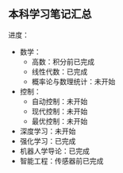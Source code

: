 ## 本科学习笔记汇总
进度：
- 数学：
  - 高数：积分前已完成
  - 线性代数：已完成
  - 概率论与数理统计：未开始
- 控制：
  - 自动控制：未开始
  - 现代控制：未开始
  - 最优控制：未开始
- 深度学习：未开始
- 强化学习：已完成
- 机器人学导论：已完成
- 智能工程：传感器前已完成